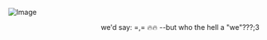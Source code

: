 ![Image](https://avatars.mds.yandex.net/i?id=44703112a6167d4d66bbb80821896bd8_sr-4344700-images-thumbs&n=13)

<p align="right">   
 we'd say:  =,= 🔥🔥   --but who the hell a "we"???;3 
</p>

